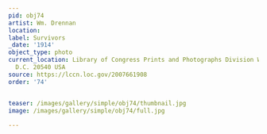 ```yaml
---
pid: obj74
artist: Wm. Drennan
location: 
label: Survivors
_date: '1914'
object_type: photo
current_location: Library of Congress Prints and Photographs Division Washington,
  D.C. 20540 USA
source: https://lccn.loc.gov/2007661908
order: '74'


teaser: /images/gallery/simple/obj74/thumbnail.jpg
image: /images/gallery/simple/obj74/full.jpg
 
---
```

